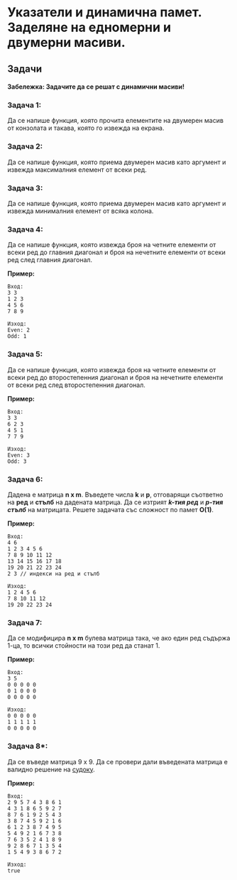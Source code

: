 <h1> Указатели и динамична памет. Заделяне на едномерни и двумерни масиви. </h1>

## Задачи

#### Забележка: Задачите да се решат с динамични масиви!

### Задача 1:
Да се напише функция, която прочита елементите на двумерен масив от конзолата и такава, която го извежда на екрана.

### Задача 2:
Да се напише функция, която приема двумерен масив като аргумент и извежда максималния елемент от всеки ред.

### Задача 3:
Да се напише функция, която приема двумерен масив като аргумент и извежда минималния елемент от всяка колона.

### Задача 4:
Да се напише функция, която извежда броя на четните елементи от всеки ред до главния диагонал и броя на нечетните елементи от всеки ред след главния диагонал.

**Пример:**
```
Вход:
3 3
1 2 3
4 5 6
7 8 9

Изход:
Even: 2
Odd: 1
```

### Задача 5:
Да се напише функция, която извежда броя на четните елементи от всеки ред до второстепенния диагонал и броя на нечетните елементи от всеки ред след второстепенния диагонал.

**Пример:**
```
Вход:
3 3
6 2 3
4 5 1
7 7 9

Изход:
Even: 3
Odd: 3
```

### Задача 6:
Дадена е матрица **n x m**. Въведете числа **k** и **p**, отговарящи съответно на **ред** и **стълб** на дадената матрица. Да се изтрият ***k-тия ред*** и ***p-тия стълб*** на матрицата. Решете задачата със сложност по памет **О(1)**.

**Пример:**
```
Вход:
4 6
1 2 3 4 5 6
7 8 9 10 11 12
13 14 15 16 17 18
19 20 21 22 23 24
2 3 // индекси на ред и стълб

Изход:
1 2 4 5 6
7 8 10 11 12
19 20 22 23 24
```

### Задача 7:
Да се модифицира **n x m** булева матрица така, че ако един ред съдържа 1-ца, то всички стойности на този ред да станат 1.

**Пример:**
```
Вход:
3 5
0 0 0 0 0
0 1 0 0 0
0 0 0 0 0

Изход:
0 0 0 0 0
1 1 1 1 1
0 0 0 0 0
```

### Задача 8*:
Да се въведе матрица 9 х 9. Да се провери дали въведената матрица е валидно решение на [судоку](https://sudoku.com/how-to-play/sudoku-rules-for-complete-beginners/).

**Пример:**
```
Вход:
2 9 5 7 4 3 8 6 1
4 3 1 8 6 5 9 2 7
8 7 6 1 9 2 5 4 3
3 8 7 4 5 9 2 1 6 
6 1 2 3 8 7 4 9 5
5 4 9 2 1 6 7 3 8
7 6 3 5 2 4 1 8 9
9 2 8 6 7 1 3 5 4
1 5 4 9 3 8 6 7 2

Изход:
true
```
